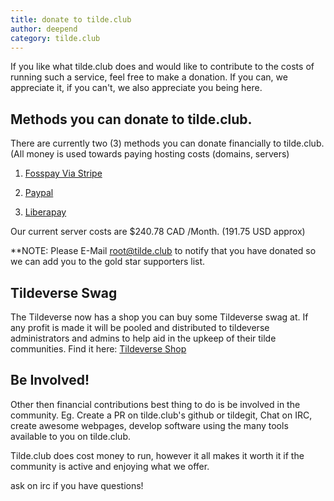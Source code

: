 ```yaml
---
title: donate to tilde.club
author: deepend
category: tilde.club
---
```


 If you like what tilde.club does and would like to contribute to the costs of running such a service, feel free to make a donation. If you can, we appreciate it, if you can't, we also appreciate you being here.

## Methods you can donate to tilde.club.

There are currently two (3) methods you can donate financially to tilde.club. (All money is used towards paying hosting costs (domains, servers)

1.  [Fosspay Via Stripe](https://donate.tilde.club/)

2.  [Paypal](https://www.paypal.com/donate?hosted_button_id=DWHSADKJ26HZ8)

3.  [Liberapay](https://liberapay.com/tilde.club/donate)

Our current server costs are $240.78 CAD /Month. (191.75 USD approx)
	
**NOTE: Please E-Mail root@tilde.club to notify that you have donated so we can add you to the gold star supporters list.

## Tildeverse Swag

The Tildeverse now has a shop you can buy some Tildeverse swag at.  If any profit is made it will be pooled and distributed to tildeverse administrators and admins to help aid in the upkeep of their tilde communities.   Find it here: [Tildeverse Shop](https://shop.tildeverse.org/)

## Be Involved!

Other then financial contributions best thing to do is be involved in the community.
Eg. Create a PR on tilde.club's github or tildegit, Chat on IRC, create awesome webpages, 
develop software using the many tools available to you on tilde.club.

Tilde.club does cost money to run, however it all makes it worth it if the community is active and enjoying what we offer.

ask on irc if you have questions!
